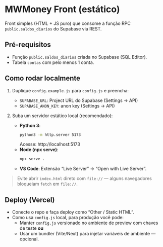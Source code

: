 # MWMoney Front (estático)

Front simples (HTML + JS puro) que consome a função RPC `public.saldos_diarios` do Supabase via REST.

## Pré-requisitos
- Função `public.saldos_diarios` criada no Supabase (SQL Editor).
- Tabela `contas` com pelo menos 1 conta.

## Como rodar localmente

1. Duplique `config.example.js` para `config.js` e preencha:
   - `SUPABASE_URL`: Project URL do Supabase (Settings → API)
   - `SUPABASE_ANON_KEY`: anon key (Settings → API)

2. Suba um servidor estático local (recomendado):
   - **Python 3**:
     ```bash
     python3 -m http.server 5173
     ```
     Acesse: http://localhost:5173
   - **Node (npx serve)**:
     ```bash
     npx serve .
     ```
   - **VS Code**:
     Extensão “Live Server” → “Open with Live Server”.

> Evite abrir `index.html` direto com `file://` — alguns navegadores bloqueiam `fetch` em `file://`.

## Deploy (Vercel)
- Conecte o repo e faça deploy como “Other / Static HTML”.
- Como usa `config.js` local, para produção você pode:
  - Manter `config.js` versionado no ambiente de preview com chaves de teste **ou**
  - Usar um bundler (Vite/Next) para injetar variáveis de ambiente — opcional.

